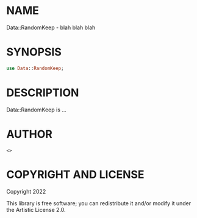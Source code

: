 NAME
====

Data::RandomKeep - blah blah blah

SYNOPSIS
========

```raku
use Data::RandomKeep;
```

DESCRIPTION
===========

Data::RandomKeep is ...

AUTHOR
======

    <>

COPYRIGHT AND LICENSE
=====================

Copyright 2022 

This library is free software; you can redistribute it and/or modify it under the Artistic License 2.0.

